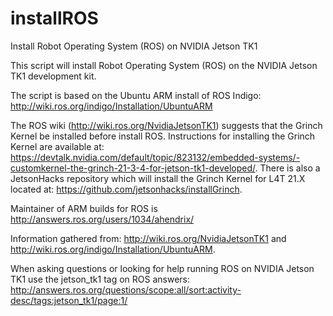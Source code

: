 # installROS
Install Robot Operating System (ROS) on NVIDIA Jetson TK1

This script will install Robot Operating System (ROS) on the NVIDIA Jetson TK1 development kit.

The script is based on the Ubuntu ARM install of ROS Indigo: http://wiki.ros.org/indigo/Installation/UbuntuARM

The ROS wiki (http://wiki.ros.org/NvidiaJetsonTK1) suggests that the Grinch Kernel be installed before install ROS. Instructions for installing the Grinch Kernel are available at: https://devtalk.nvidia.com/default/topic/823132/embedded-systems/-customkernel-the-grinch-21-3-4-for-jetson-tk1-developed/. There is also a JetsonHacks repository which will install the Grinch Kernel for L4T 21.X located at: https://github.com/jetsonhacks/installGrinch.

Maintainer of ARM builds for ROS is http://answers.ros.org/users/1034/ahendrix/

Information gathered from:
http://wiki.ros.org/NvidiaJetsonTK1 and
http://wiki.ros.org/indigo/Installation/UbuntuARM.

When asking questions or looking for help running ROS on NVIDIA Jetson TK1 use the jetson_tk1 tag on ROS answers:
 http://answers.ros.org/questions/scope:all/sort:activity-desc/tags:jetson_tk1/page:1/


